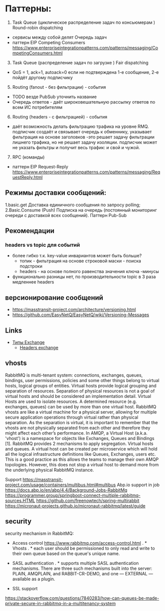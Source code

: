 # Паттерны:

1. Task Queue (циклическое распределение задач по консьюмерам ) Round-robin dispatching
  - сервисы между собой делят Очередь задач 
  - паттерн EIP Competing Consumers https://www.enterpriseintegrationpatterns.com/patterns/messaging/CompetingConsumers.html
3. Task Queue (распределение задач по загрузке ) Fair dispatching
  - QoS = 1, ack=1, autoack=0 если не подтверждена 1-е сообщение, 2-е пойдёт другому подписчику
5. Routing (fanout - без фильтрации) - события
  - TODO везде PubSub уточнить название 
  - Очередь ответов - даёт широковешательную рассылку ответов по всем ИС потребителям
6. Routing (headers - с фильтрацией) - события
  - даёт возможность делать фильтрацию трафика на уровне RMQ. подписчик создаёт и связывает очередь к обменнику, указывает фильтрация на основе заголовков -это решает задачу фильтрации лишнего трафика, но не решает задачу изоляции. подписчик может не указать фильтры и получит весь трафик: и свой и чужой.
7. RPC (команды)
  - паттерн EIP Request-Reply https://www.enterpriseintegrationpatterns.com/patterns/messaging/RequestReply.html

## Режимы доставки сообщений:

1.basic.get Доставка единичного сообщения по запросу polling;
2.Basic.Consume (Push) Подписка на очередь (постоянный мониторинг очереди с доставкой всех сообщений). Паттерн Pub-Sub 

## Рекомендации

### headers vs topic для событий 

- более гибко т.к. key-value инвариантов может быть больше?
  - топик - фильтрация на основе строковой маски - поиска подстроки
  - headers - на основе полного равенства значения ключа
-минусы
- функционально разницы нет, по производительности topic в 3 раза медленнее headers

## версионирование сообщений
* https://masstransit-project.com/architecture/versioning.html
* https://github.com/EasyNetQ/EasyNetQ/wiki/Versioning-Messages

## Links
- [Типы Exchange](https://habr.com/ru/post/489086/)
  - [Headers exchange](https://codedestine.com/rabbitmq-headers-exchange/)

## vhosts
RabbitMQ is multi-tenant system: connections, exchanges, queues, bindings, user permissions, policies and some other things belong to virtual hosts, logical groups of entities.
Virtual hosts provide logical grouping and separation of resources. Separation of physical resources is not a goal of virtual hosts and should be considered an implementation detail.
Virtual Hosts are used to isolate resources. A determined resource (e.g. exchanges, queues) can be used by more than one virtual host.
RabbitMQ vhosts are like a virtual machine for a physical server, allowing for multiple secure application operations through virtual rather than physical separation. As the separation is virtual, it is important to remember that the vhosts are not physically separated from each other and therefore they might affect each other’s performance.
In AMQP, a Virtual Host (a.k.a. 'vhost') is a namespace for objects like Exchanges, Queues and Bindings [1].
RabbitMQ provides 2 mechanisms to apply segregation. Virtual hosts and queues. A virtual host can be created per microservice which will hold all the logical infrastructure definitions like Queues, Exchanges, users etc. This is a good practice as this allows the teams to manage their own AMQP topologies. However, this does not stop a virtual host to demand more from the underlying physical RabbitMQ instance.

Support https://masstransit-project.com/usage/containers/multibus.html#multibus
Abp.io support in job https://docs.abp.io/en/abp/4.4/Background-Jobs-RabbitMq
https://programmer.group/springboot-connect-multiple-rabbitmq-sources.HTML
https://github.com/freenowtech/spring-multirabbit
https://micronaut-projects.github.io/micronaut-rabbitmq/latest/guide


## security

security mechanism in RabbitMQ:

* Access control https://www.rabbitmq.com/access-control.html
. * Vhosts
. * each user should be permissioned to only read and write to their own queue based on the queue's unique name.

* SASL authentication
. * supports multiple SASL authentication mechanisms. There are three such mechanisms built into the server: PLAIN, AMQPLAIN, and RABBIT-CR-DEMO, and one — EXTERNAL — available as a plugin.

* SSL support

https://stackoverflow.com/questions/7840283/how-can-queues-be-made-private-secure-in-rabbitmq-in-a-multitenancy-system
